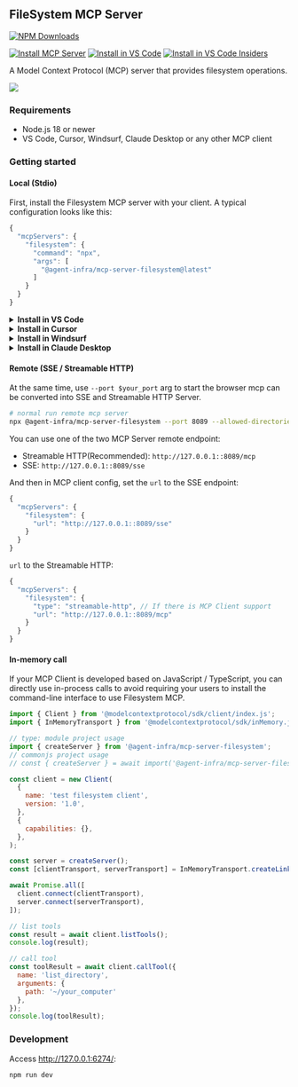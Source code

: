 ## FileSystem MCP Server

[![NPM Downloads](https://img.shields.io/npm/d18m/@agent-infra/mcp-server-filesystem)](https://www.npmjs.com/package/@agent-infra/mcp-server-filesystem)

[![Install MCP Server](https://cursor.com/deeplink/mcp-install-dark.svg)](https://cursor.com/install-mcp?name=filesystem&config=eyJjb21tYW5kIjoibnB4IEBhZ2VudC1pbmZyYS9tY3Atc2VydmVyLWZpbGVzeXN0ZW1AbGF0ZXN0In0%3D) [<img src="https://img.shields.io/badge/VS_Code-VS_Code?style=flat-square&label=Install%20Server&color=0098FF" alt="Install in VS Code">](https://insiders.vscode.dev/redirect?url=vscode%253Amcp%252Finstall%253F%257B%2522name%2522%253A%2522filesystem%2522%252C%2522filesystem%2522%253A%2522npx%2522%252C%2522args%2522%253A%255B%2522%2540agent-infra%252Fmcp-server-filesystem%2540latest%2522%255D%257D) [<img alt="Install in VS Code Insiders" src="https://img.shields.io/badge/VS_Code_Insiders-VS_Code_Insiders?style=flat-square&label=Install%20Server&color=24bfa5">](https://insiders.vscode.dev/redirect?url=vscode-insiders%253Amcp%252Finstall%253F%257B%2522name%2522%253A%2522filesystem%2522%252C%2522filesystem%2522%253A%2522npx%2522%252C%2522args%2522%253A%255B%2522%2540agent-infra%252Fmcp-server-filesystem%2540latest%2522%255D%257D)


A Model Context Protocol (MCP) server that provides filesystem operations.

![](https://github.com/user-attachments/assets/60f9363b-f60f-454b-9673-f28378d00a2a)


### Requirements

- Node.js 18 or newer
- VS Code, Cursor, Windsurf, Claude Desktop or any other MCP client


### Getting started

#### Local (Stdio)

First, install the Filesystem MCP server with your client. A typical configuration looks like this:

```js
{
  "mcpServers": {
    "filesystem": {
      "command": "npx",
      "args": [
        "@agent-infra/mcp-server-filesystem@latest"
      ]
    }
  }
}
```


<details><summary><b>Install in VS Code</b></summary>

You can also install the Filesystem MCP server using the VS Code CLI:

```bash
# For VS Code
code --add-mcp '{"name":"filesystem","command":"npx","args":["@agent-infra/mcp-server-filesystem@latest"]}'
```

After installation, the Filesystem MCP server will be available for use with your GitHub Copilot agent in VS Code.
</details>

<details>
<summary><b>Install in Cursor</b></summary>

Go to `Cursor Settings` -> `MCP` -> `Add new MCP Server`. Name to your liking, use `command` type with the command `npx @agent-infra/mcp-server-filesystem`. You can also verify config or add command like arguments via clicking `Edit`.

```js
{
  "mcpServers": {
    "filesystem": {
      "command": "npx",
      "args": [
        "@agent-infra/mcp-server-filesystem@latest",
        "--allowed-directories /tmp"
      ]
    }
  }
}
```
</details>

<details>
<summary><b>Install in Windsurf</b></summary>

Follow Windsuff MCP [documentation](https://docs.windsurf.com/windsurf/cascade/mcp). Use following configuration:

```js
{
  "mcpServers": {
    "filesystem": {
      "command": "npx",
      "args": [
        "@agent-infra/mcp-server-filesystem@latest",
        "--allowed-directories /tmp"
      ]
    }
  }
}
```
</details>

<details>
<summary><b>Install in Claude Desktop</b></summary>

Follow the MCP install [guide](https://modelcontextprotocol.io/quickstart/user), use following configuration:

```js
{
  "mcpServers": {
    "filesystem": {
      "command": "npx",
      "args": [
        "@agent-infra/mcp-server-filesystem@latest",
        "--allowed-directories /tmp"
      ]
    }
  }
}
```
</details>

#### Remote (SSE / Streamable HTTP)

At the same time, use `--port $your_port` arg to start the browser mcp can be converted into SSE and Streamable HTTP Server.


```bash
# normal run remote mcp server
npx @agent-infra/mcp-server-filesystem --port 8089 --allowed-directories <dir>
```

You can use one of the two MCP Server remote endpoint:
- Streamable HTTP(Recommended): `http://127.0.0.1::8089/mcp`
- SSE: `http://127.0.0.1::8089/sse`


And then in MCP client config, set the `url` to the SSE endpoint:

```js
{
  "mcpServers": {
    "filesystem": {
      "url": "http://127.0.0.1::8089/sse"
    }
  }
}
```

`url` to the Streamable HTTP:

```js
{
  "mcpServers": {
    "filesystem": {
      "type": "streamable-http", // If there is MCP Client support
      "url": "http://127.0.0.1::8089/mcp"
    }
  }
}
```

#### In-memory call

If your MCP Client is developed based on JavaScript / TypeScript, you can directly use in-process calls to avoid requiring your users to install the command-line interface to use Filesystem MCP.

```js
import { Client } from '@modelcontextprotocol/sdk/client/index.js';
import { InMemoryTransport } from '@modelcontextprotocol/sdk/inMemory.js';

// type: module project usage
import { createServer } from '@agent-infra/mcp-server-filesystem';
// commonjs project usage
// const { createServer } = await import('@agent-infra/mcp-server-filesystem')

const client = new Client(
  {
    name: 'test filesystem client',
    version: '1.0',
  },
  {
    capabilities: {},
  },
);

const server = createServer();
const [clientTransport, serverTransport] = InMemoryTransport.createLinkedPair();

await Promise.all([
  client.connect(clientTransport),
  server.connect(serverTransport),
]);

// list tools
const result = await client.listTools();
console.log(result);

// call tool
const toolResult = await client.callTool({
  name: 'list_directory',
  arguments: {
    path: '~/your_computer'
  },
});
console.log(toolResult);
```

### Development

Access http://127.0.0.1:6274/:

```bash
npm run dev
```
